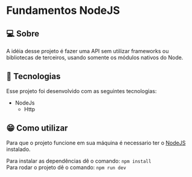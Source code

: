 <h1>Fundamentos NodeJS</h1>

## 💻 Sobre

A idéia desse projeto é fazer uma API sem utilizar frameworks ou bibliotecas de terceiros, usando somente os módulos nativos do Node.

## 🚀 Tecnologias

Esse projeto foi desenvolvido com as seguintes tecnologias:

- NodeJs
    - Http


## 😁 Como utilizar

Para que o projeto funcione em sua máquina é necessario ter o [NodeJS](https://nodejs.org/en/) instalado.
<br>

Para instalar as dependências dê o comando: `npm install`
<br>
Para rodar o projeto dê o comando: `npm run dev`
<br>